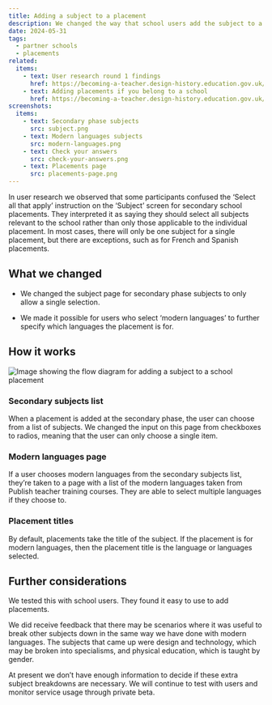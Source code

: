 ```yaml
---
title: Adding a subject to a placement
description: We changed the way that school users add the subject to a placement.
date: 2024-05-31
tags:
  - partner schools
  - placements
related:
  items:
    - text: User research round 1 findings
      href: https://becoming-a-teacher.design-history.education.gov.uk/manage-school-placements/user-research-round-1-findings/
    - text: Adding placements if you belong to a school
      href: https://becoming-a-teacher.design-history.education.gov.uk/manage-school-placements/adding-placements/
screenshots:
  items:
    - text: Secondary phase subjects
      src: subject.png
    - text: Modern languages subjects
      src: modern-languages.png
    - text: Check your answers
      src: check-your-answers.png
    - text: Placements page
      src: placements-page.png
---
```


In user research we observed that some participants confused the ‘Select all that apply’ instruction on the ‘Subject’ screen for secondary school placements. They interpreted it as saying they should select all subjects relevant to the school rather than only those applicable to the individual placement. In most cases, there will only be one subject for a single placement, but there are exceptions, such as for French and Spanish placements.

## What we changed

- We changed the subject page for secondary phase subjects to only allow a single selection.

- We made it possible for users who select ‘modern languages’ to further specify which languages the placement is for.

## How it works

![Image showing the flow diagram for adding a subject to a school placement](add-placement-flow.png 'Add a placement flow')

### Secondary subjects list

When a placement is added at the secondary phase, the user can choose from a list of subjects. We changed the input on this page from checkboxes to radios, meaning that the user can only choose a single item.

### Modern languages page

If a user chooses modern languages from the secondary subjects list, they’re taken to a  page with a list of the modern languages taken from Publish teacher training courses. They are able to select multiple languages if they choose to.

### Placement titles

By default, placements take the title of the subject. If the placement is for modern languages, then the placement title is the language or languages selected.

## Further considerations

We tested this with school users. They found it easy to use to add placements.

We did receive feedback that there may be scenarios where it was useful to break other subjects down in the same way we have done with modern languages. The subjects that came up were design and technology, which may be broken into specialisms, and physical education, which is taught by gender.

At present we don’t have enough information to decide if these extra subject breakdowns are necessary. We will continue to test with users and monitor service usage through private beta.
